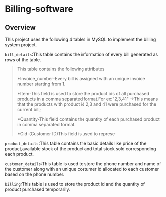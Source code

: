 # Billing-software
## Overview

This project uses the following 4 tables in MySQL to implement the billing system project.

`bill_details`:This table contains the information of every bill generated as rows of the table.
>This table contains the following attributes
>
>*Invoice_number-Every bill is assigned with an unique invoice number starting from 1.
>
>*Item-This field is used to store the product ids of all purchased products in a comma separated format.For ex:"2,3,41" ->This means that the products with product id 2,3 and 41 were purchased for the current bill;
>
>*Quantity-This field contains the quantity of each purchased product in comma separated format.
>
>*Cid-(Customer ID)This field is used to represe

`product_details`:This table contains the basic details like price of the product,available stock of the product and total stock sold corresponding each product.

`customer_details`:This table is used to store the phone number and name of the customer along with an unique costumer id allocated to each customer based on the phone number.

`billing`:This table is used to store the product id and the quantity of product purchased temporarily.
